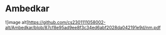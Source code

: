 # Ambedkar
![image alt]https://github.com/cs2301111058002-alt/Ambedkar/blob/87cf8e95ad9ee8f3c34ed6abf2028da042191e9d/nm.pdf
